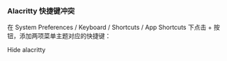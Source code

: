 ### Alacritty 快捷键冲突
在 System Preferences / Keyboard / Shortcuts / App Shortcuts 下点击 + 按钮，添加两项菜单主题对应的快捷键：

Hide alacritty